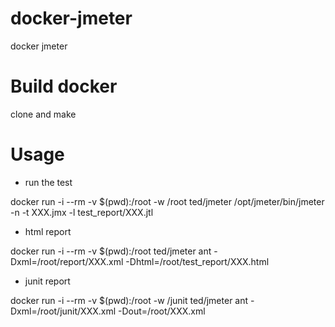 # docker-jmeter
docker jmeter 
# Build docker
clone and make
# Usage
* run the test

docker run -i --rm -v $(pwd):/root -w /root ted/jmeter /opt/jmeter/bin/jmeter -n -t XXX.jmx -l test_report/XXX.jtl

* html report

docker run -i --rm -v $(pwd):/root ted/jmeter ant -Dxml=/root/report/XXX.xml -Dhtml=/root/test_report/XXX.html

* junit report

docker run -i --rm -v $(pwd):/root -w /junit ted/jmeter ant -Dxml=/root/junit/XXX.xml -Dout=/root/XXX.xml
